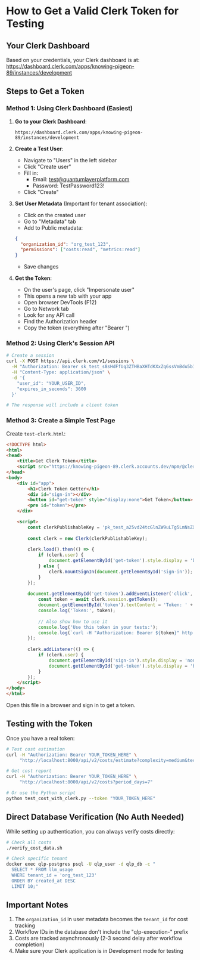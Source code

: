 # How to Get a Valid Clerk Token for Testing

## Your Clerk Dashboard

Based on your credentials, your Clerk dashboard is at:
https://dashboard.clerk.com/apps/knowing-pigeon-89/instances/development

## Steps to Get a Token

### Method 1: Using Clerk Dashboard (Easiest)

1. **Go to your Clerk Dashboard**:
   ```
   https://dashboard.clerk.com/apps/knowing-pigeon-89/instances/development
   ```

2. **Create a Test User**:
   - Navigate to "Users" in the left sidebar
   - Click "Create user"
   - Fill in:
     - Email: test@quantumlayerplatform.com
     - Password: TestPassword123!
   - Click "Create"

3. **Set User Metadata** (Important for tenant association):
   - Click on the created user
   - Go to "Metadata" tab
   - Add to Public metadata:
   ```json
   {
     "organization_id": "org_test_123",
     "permissions": ["costs:read", "metrics:read"]
   }
   ```
   - Save changes

4. **Get the Token**:
   - On the user's page, click "Impersonate user"
   - This opens a new tab with your app
   - Open browser DevTools (F12)
   - Go to Network tab
   - Look for any API call
   - Find the Authorization header
   - Copy the token (everything after "Bearer ")

### Method 2: Using Clerk's Session API

```bash
# Create a session
curl -X POST https://api.clerk.com/v1/sessions \
  -H "Authorization: Bearer sk_test_s8sHdFfUq3ZTHBaXHTdKXxZq6ssVmBdu5b1oYJCGf0" \
  -H "Content-Type: application/json" \
  -d '{
    "user_id": "YOUR_USER_ID",
    "expires_in_seconds": 3600
  }'

# The response will include a client token
```

### Method 3: Create a Simple Test Page

Create `test-clerk.html`:

```html
<!DOCTYPE html>
<html>
<head>
    <title>Get Clerk Token</title>
    <script src="https://knowing-pigeon-89.clerk.accounts.dev/npm/@clerk/clerk-js@latest/dist/clerk.browser.js"></script>
</head>
<body>
    <div id="app">
        <h1>Clerk Token Getter</h1>
        <div id="sign-in"></div>
        <button id="get-token" style="display:none">Get Token</button>
        <pre id="token"></pre>
    </div>

    <script>
        const clerkPublishableKey = 'pk_test_a25vd24tcGlnZW9uLTg5LmNsZXJrLmFjY291bnRzLmRldiQ';
        
        const clerk = new Clerk(clerkPublishableKey);
        
        clerk.load().then(() => {
            if (clerk.user) {
                document.getElementById('get-token').style.display = 'block';
            } else {
                clerk.mountSignIn(document.getElementById('sign-in'));
            }
        });
        
        document.getElementById('get-token').addEventListener('click', async () => {
            const token = await clerk.session.getToken();
            document.getElementById('token').textContent = 'Token: ' + token;
            console.log('Token:', token);
            
            // Also show how to use it
            console.log('Use this token in your tests:');
            console.log(`curl -H "Authorization: Bearer ${token}" http://localhost:8000/api/v2/costs`);
        });
        
        clerk.addListener(() => {
            if (clerk.user) {
                document.getElementById('sign-in').style.display = 'none';
                document.getElementById('get-token').style.display = 'block';
            }
        });
    </script>
</body>
</html>
```

Open this file in a browser and sign in to get a token.

## Testing with the Token

Once you have a real token:

```bash
# Test cost estimation
curl -H "Authorization: Bearer YOUR_TOKEN_HERE" \
     "http://localhost:8000/api/v2/costs/estimate?complexity=medium&tech_stack=Python"

# Get cost report
curl -H "Authorization: Bearer YOUR_TOKEN_HERE" \
     "http://localhost:8000/api/v2/costs?period_days=7"

# Or use the Python script
python test_cost_with_clerk.py --token "YOUR_TOKEN_HERE"
```

## Direct Database Verification (No Auth Needed)

While setting up authentication, you can always verify costs directly:

```bash
# Check all costs
./verify_cost_data.sh

# Check specific tenant
docker exec qlp-postgres psql -U qlp_user -d qlp_db -c "
  SELECT * FROM llm_usage 
  WHERE tenant_id = 'org_test_123' 
  ORDER BY created_at DESC 
  LIMIT 10;"
```

## Important Notes

1. The `organization_id` in user metadata becomes the `tenant_id` for cost tracking
2. Workflow IDs in the database don't include the "qlp-execution-" prefix
3. Costs are tracked asynchronously (2-3 second delay after workflow completion)
4. Make sure your Clerk application is in Development mode for testing